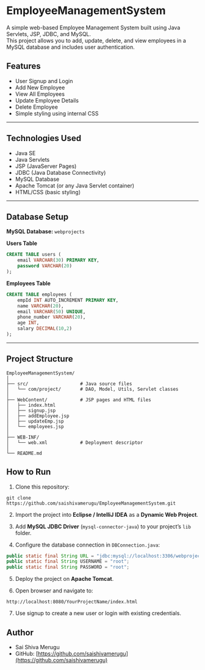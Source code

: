 # EmployeeManagementSystem
A simple web-based Employee Management System built using Java Servlets, JSP, JDBC, and MySQL.  
This project allows you to add, update, delete, and view employees in a MySQL database and includes user authentication.

## Features

- User Signup and Login
- Add New Employee
- View All Employees
- Update Employee Details
- Delete Employee
- Simple styling using internal CSS

---

## Technologies Used

- Java SE
- Java Servlets
- JSP (JavaServer Pages)
- JDBC (Java Database Connectivity)
- MySQL Database
- Apache Tomcat (or any Java Servlet container)
- HTML/CSS (basic styling)

---

## Database Setup

**MySQL Database:** `webprojects`

**Users Table**
```sql
CREATE TABLE users (
    email VARCHAR(30) PRIMARY KEY,
    password VARCHAR(20)
);
````

**Employees Table**

```sql
CREATE TABLE employees (
    empId INT AUTO_INCREMENT PRIMARY KEY,
    name VARCHAR(20),
    email VARCHAR(50) UNIQUE,
    phone_number VARCHAR(20),
    age INT,
    salary DECIMAL(10,2)
);
```

---

## Project Structure

```
EmployeeManagementSystem/
│
├── src/                   # Java source files
│   └── com/project/       # DAO, Model, Utils, Servlet classes
│
├── WebContent/            # JSP pages and HTML files
│   ├── index.html
│   ├── signup.jsp
│   ├── addEmployee.jsp
│   ├── updateEmp.jsp
│   └── employees.jsp
│
├── WEB-INF/
│   └── web.xml            # Deployment descriptor
│
└── README.md
```
## How to Run

1. Clone this repository:

```
git clone https://github.com/saishivamerugu/EmployeeManagementSystem.git
```

2. Import the project into **Eclipse / IntelliJ IDEA** as a **Dynamic Web Project**.

3. Add **MySQL JDBC Driver** (`mysql-connector-java`) to your project’s `lib` folder.

4. Configure the database connection in `DBConnection.java`:

```java
public static final String URL = "jdbc:mysql://localhost:3306/webprojects";
public static final String USERNAME = "root";
public static final String PASSWORD = "root";
```

5. Deploy the project on **Apache Tomcat**.

6. Open browser and navigate to:

```
http://localhost:8080/YourProjectName/index.html
```

7. Use signup to create a new user or login with existing credentials.

## Author

* Sai Shiva Merugu
* GitHub: [https://github.com/saishivamerugu](https://github.com/saishivamerugu)


